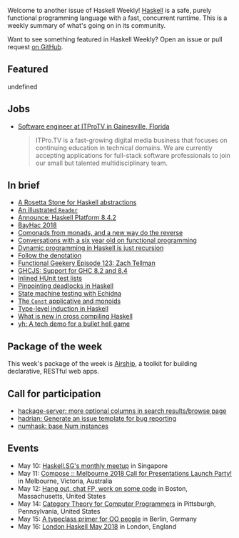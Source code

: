 <!-- 2018-05-10 unpublished -->

Welcome to another issue of Haskell Weekly!
[Haskell](https://haskell-lang.org) is a safe, purely functional programming language with a fast, concurrent runtime.
This is a weekly summary of what's going on in its community.

Want to see something featured in Haskell Weekly?
Open an issue or pull request [on GitHub](https://github.com/haskellweekly/haskellweekly.github.io).

## Featured

undefined

## Jobs

-   [Software engineer at ITProTV in Gainesville, Florida](https://functionaljobs.com/jobs/9080-software-engineer-developer-at-itprotv)

    > ITPro.TV is a fast-growing digital media business that focuses on continuing education in technical domains. We are currently accepting applications for full-stack software professionals to join our small but talented multidisciplinary team.

## In brief

-   [A Rosetta Stone for Haskell abstractions](http://reduction.io/essays/rosetta-haskell.html)
-   [An illustrated `Reader`](https://colourcoding.net/2018/05/04/an-illustrated-reader/)
-   [Announce: Haskell Platform 8.4.2](https://mail.haskell.org/pipermail/haskell-cafe/2018-May/129035.html)
-   [BayHac 2018](https://mmhaskell.com/blog/2018/5/7/bayhac-2018)
-   [Comonads from monads, and a new way do the reverse](https://np.reddit.com/r/haskell/comments/8hgub9/comonads_from_monads_and_a_new_way_do_the_reverse/)
-   [Conversations with a six year old on functional programming](https://byorgey.wordpress.com/2018/05/06/conversations-with-a-six-year-old-on-functional-programming/)
-   [Dynamic programming in Haskell is just recursion](http://travis.athougies.net/posts/2018-05-05-dynamic-programming-is-recursion.html)
-   [Follow the denotation](http://reasonablypolymorphic.com/blog/follow-the-denotation/)
-   [Functional Geekery Episode 123: Zach Tellman](https://www.functionalgeekery.com/episode-123-zach-tellman/)
-   [GHCJS: Support for GHC 8.2 and 8.4](https://github.com/ghcjs/ghcjs/issues/602)
-   [Inlined HUnit test lists](http://blog.ploeh.dk/2018/05/07/inlined-hunit-test-lists/)
-   [Pinpointing deadlocks in Haskell](https://www.fpcomplete.com/blog/2018/05/pinpointing-deadlocks-in-haskell)
-   [State machine testing with Echidna](https://blog.trailofbits.com/2018/05/03/state-machine-testing-with-echidna/)
-   [The `Const` applicative and monoids](https://blog.jle.im/entry/const-applicative-and-monoids.html)
-   [Type-level induction in Haskell](https://doisinkidney.com/posts/2018-05-05-induction.html)
-   [What is new in cross compiling Haskell](https://medium.com/@zw3rk/what-is-new-in-cross-compiling-haskell-bac3bf428ff4)
-   [yh: A tech demo for a bullet hell game](https://github.com/soupi/yh/tree/69a92c5fbdad4a85d1a51619ed772942d7211f4a)

## Package of the week

This week's package of the week is [Airship](https://www.stackage.org/lts-11.8/package/airship-0.9.3),
a toolkit for building declarative, RESTful web apps.

## Call for participation

-   [hackage-server: more optional columns in search results/browse page](https://github.com/haskell/hackage-server/issues/749)
-   [hadrian: Generate an issue template for bug reporting](https://github.com/snowleopard/hadrian/issues/588)
-   [numhask: base Num instances](https://github.com/tonyday567/numhask/issues/49)

## Events

-   May 10: [Haskell.SG's monthly meetup](https://www.meetup.com/HASKELL-SG/events/248176876/) in Singapore
-   May 11: [Compose :: Melbourne 2018 Call for Presentations Launch Party!](https://www.meetup.com/Melbourne-Haskell-Users-Group/events/249955916/) in Melbourne, Victoria, Australia
-   May 12: [Hang out, chat FP, work on some code](https://www.meetup.com/Weekly-Functional-Programming-Meetup/events/250191968/) in Boston, Massachusetts, United States
-   May 14: [Category Theory for Computer Programmers](https://www.meetup.com/Pittsburgh-Functional-Programming-Meetup/events/250064846/) in Pittsburgh, Pennsylvania, United States
-   May 15: [A typeclass primer for OO people](https://www.meetup.com/Scala-Berlin-Brandenburg/events/250299718/) in Berlin, Germany
-    May 16: [London Haskell May 2018](https://www.meetup.com/London-Haskell/events/250127733/) in London, England
